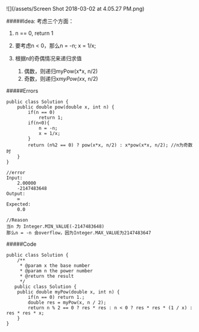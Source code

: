 ![](/assets/Screen Shot 2018-03-02 at 4.05.27 PM.png)

#####Idea:
考虑三个方面：

1. n == 0, return 1
2. 要考虑n < 0，那么n = -n; x = 1/x;
3. 根据n的奇偶情况来递归求值

    1. 偶数，则递归myPow(x*x, n/2)
    2. 奇数，则递归x*myPow(x*x, n/2)

#####Errors

```
public class Solution {
    public double pow(double x, int n) {
        if(n == 0)
            return 1;
        if(n<0){
            n = -n;
            x = 1/x;
        }
        return (n%2 == 0) ? pow(x*x, n/2) : x*pow(x*x, n/2); //n为奇数时
    }
}

//error
Input: 
    2.00000
    -2147483648
Output:
    ∞
Expected:
    0.0
    
//Reason
当n 为 Integer.MIN_VALUE(-2147483648) 
那么n = -n 会overflow，因为Integer.MAX_VALUE为2147483647
```
#####Code


```
public class Solution {
    /**
     * @param x the base number
     * @param n the power number
     * @return the result
     */
   public class Solution {
    public double myPow(double x, int n) {
        if(n == 0) return 1.;
        double res = myPow(x, n / 2);
        return n % 2 == 0 ? res * res : n < 0 ? res * res * (1 / x) : res * res * x;
    }
}
```




